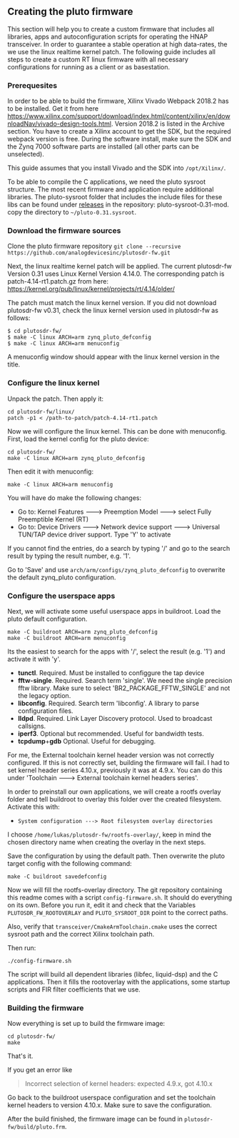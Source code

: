 ## Creating the pluto firmware
This section will help you to create a custom firmware that includes all libraries, apps and autoconfiguration scripts for operating
the HNAP transceiver.
In order to guarantee a stable operation at high data-rates, the we use the linux realtime kernel patch. The following guide includes all steps to create a custom RT linux firmware with all necessary configurations for running as a client or as basestation.

### Prerequesites
In order to be able to build the firmware, Xilinx Vivado Webpack 2018.2 has to be installed.
Get it from here https://www.xilinx.com/support/download/index.html/content/xilinx/en/downloadNav/vivado-design-tools.html.
Version 2018.2 is listed in the Archive section. You have to create a Xilinx account to get the SDK, but the required webpack version is free.
During the software install, make sure the SDK and the Zynq 7000 software parts are installed (all other parts can be unselected).

This guide assumes that you install Vivado and the SDK into `/opt/Xilinx/`.

To be able to compile the C applications, we need the pluto sysroot structure. The most recent
firmware and application require additional libraries. The pluto-sysroot folder that includes the
include files for these libs can be found under [releases](https://github.com/HAMNET-Access-Protocol/HNAP4PlutoSDR/releases) in the repository: pluto-sysroot-0.31-mod.
copy the directory to `~/pluto-0.31.sysroot`.


### Download the firmware sources
Clone the pluto firmware repository
`git clone --recursive https://github.com/analogdevicesinc/plutosdr-fw.git`

Next, the linux realtime kernel patch will be applied. The current plutosdr-fw Version 0.31 uses Linux Kernel Version 4.14.0.
The corresponding patch is patch-4.14-rt1.patch.gz from here: https://kernel.org/pub/linux/kernel/projects/rt/4.14/older/

The patch must match the linux kernel version. If you did not download plutosdr-fw v0.31, check the linux kernel version used in plutosdr-fw as follows:
```
$ cd plutosdr-fw/
$ make -C linux ARCH=arm zynq_pluto_defconfig
$ make -C linux ARCH=arm menuconfig
```

A menuconfig window should appear with the linux kernel version in the title.

### Configure the linux kernel

Unpack the patch. Then apply it:
```
cd plutosdr-fw/linux/
patch -p1 < /path-to-patch/patch-4.14-rt1.patch
```

Now we will configure the linux kernel. This can be done with menuconfig.
First, load the kernel config for the pluto device:

```
cd plutosdr-fw/
make -C linux ARCH=arm zynq_pluto_defconfig
```

Then edit it with menuconfig:
```
make -C linux ARCH=arm menuconfig
```

You will have do make the following changes:
- Go to: Kernel Features ---> Preemption Model ---> select Fully Preemptible Kernel (RT)
- Go to: Device Drivers ---> Network device support ---> Universal TUN/TAP device driver support. Type 'Y' to activate

If you cannot find the entries, do a search by typing '/' and go to the search result by typing the result number, e.g. '1'.

Go to 'Save' and use `arch/arm/configs/zynq_pluto_defconfig` to overwrite the default zynq_pluto configuration.

### Configure the userspace apps
Next, we will activate some useful userspace apps in buildroot. Load the pluto default configuration.

```
make -C buildroot ARCH=arm zynq_pluto_defconfig
make -C buildroot ARCH=arm menuconfig
```

Its the easiest to search for the apps with '/', select the result (e.g. '1') and activate it with 'y'.
- **tunctl**. Required. Must be installed to configgure the tap device
- **fftw-single**. Required. Search term 'single'. We need the single precision fftw library. Make sure to select 'BR2_PACKAGE_FFTW_SINGLE' and  not the legacy option.
- **libconfig**. Required. Search term 'libconfig'. A library to parse configuration files.
- **lldpd**. Required. Link Layer Discovery protocol. Used to broadcast callsigns.
- **iperf3**. Optional but recommended. Useful for bandwidth tests.
- **tcpdump**+**gdb** Optional. Useful for debugging.

For me, the External toolchain kernel header version was not correctly configured. If this is not correctly set, building the firmware will fail.
I had to set kernel header series 4.10.x, previously it was at 4.9.x. You can do this under 'Toolchain ---> External toolchain kernel headers series'.

In order to preinstall our own applications, we will create a rootfs overlay folder and tell buildroot to overlay this folder over the created filesystem.
Activate this with:
- `System configuration ---> Root filesystem overlay directories`

I choose `/home/lukas/plutosdr-fw/rootfs-overlay/`, keep in mind the chosen directory name when creating the overlay in the next steps.

Save the configuration by using the default path. Then overwrite the pluto target config with the following command:
```
make -C buildroot savedefconfig
```

Now we will fill the rootfs-overlay directory.
The git repository containing this readme comes with a script `config-firmware.sh`. It should do everything on its own.
Before you run it, edit it and check that the Variables `PLUTOSDR_FW_ROOTOVERLAY` and `PLUTO_SYSROOT_DIR` point to the correct paths.

Also, verify that `transceiver/CmakeArmToolchain.cmake` uses the correct sysroot path and the correct Xilinx toolchain path.

Then run:
```
./config-firmware.sh
```
The script will build all dependent libraries (libfec, liquid-dsp) and the C applications. Then it fills the rootoverlay with the applications, some startup scripts and FIR filter coefficients that we use.

### Building the firmware

Now everything is set up to build the firmware image:
```
cd plutosdr-fw/
make
```

That's it.

If you get an error like
> Incorrect selection of kernel headers: expected 4.9.x, got 4.10.x

Go back to the buildroot userspace configuration and set the toolchain kernel headers to version 4.10.x. Make sure to save the configuration.

After the build finished, the firmware image can be found in `plutosdr-fw/build/pluto.frm`.



